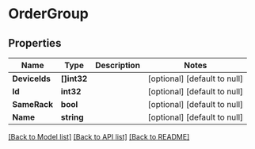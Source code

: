 # OrderGroup

## Properties
Name | Type | Description | Notes
------------ | ------------- | ------------- | -------------
**DeviceIds** | **[]int32** |  | [optional] [default to null]
**Id** | **int32** |  | [optional] [default to null]
**SameRack** | **bool** |  | [optional] [default to null]
**Name** | **string** |  | [optional] [default to null]

[[Back to Model list]](../README.md#documentation-for-models) [[Back to API list]](../README.md#documentation-for-api-endpoints) [[Back to README]](../README.md)


